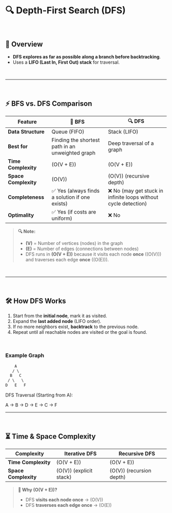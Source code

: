 # 🔍 Depth-First Search (DFS)  

<br>

## 🔎 **Overview**  
- **DFS explores as far as possible along a branch before backtracking**.  
- Uses a **LIFO (Last In, First Out) stack** for traversal.  

<br>

---
<br>

## ⚡ **BFS vs. DFS Comparison**  

| Feature | 🏁 **BFS** | 🔍 **DFS** |
|---------|-----------|-----------|
| **Data Structure** | Queue (FIFO) | Stack (LIFO) |
| **Best for** | Finding the shortest path in an unweighted graph | Deep traversal of a graph |
| **Time Complexity** | \(O(V + E)\) | \(O(V + E)\) |
| **Space Complexity** | \(O(V)\) | \(O(V)\) (recursive depth) |
| **Completeness** | ✅ Yes (always finds a solution if one exists) | ❌ No (may get stuck in infinite loops without cycle detection) |
| **Optimality** | ✅ Yes (if costs are uniform) | ❌ No |

> **🔍 Note:**  
> - **\(V\)** = Number of vertices (nodes) in the graph  
> - **\(E\)** = Number of edges (connections between nodes)  
> - DFS runs in **\(O(V + E)\)** because it visits each node **once** (\(O(V)\)) and traverses each edge **once** (\(O(E)\)).  

<br>

---
<br>

## 🛠 **How DFS Works**  
1. Start from the **initial node**, mark it as visited.  
2. Expand the **last added node** (LIFO order).  
3. If no more neighbors exist, **backtrack** to the previous node.  
4. Repeat until all reachable nodes are visited or the goal is found.  

<br>

### **Example Graph**  

```css
    A
   / \
  B   C
 / \   \
D   E   F
```

DFS Traversal (Starting from A):

A → B → D → E → C → F

---

<br>

## ⏳ **Time & Space Complexity**  

| Complexity | Iterative DFS | Recursive DFS |
|------------|--------------|--------------|
| **Time Complexity** | \(O(V + E)\) | \(O(V + E)\) |
| **Space Complexity** | \(O(V)\) (explicit stack) | \(O(V)\) (recursion depth) |

> **📌 Why \(O(V + E)\)?**  
> - DFS **visits each node once** → \(O(V)\)  
> - DFS **traverses each edge once** → \(O(E)\)  
